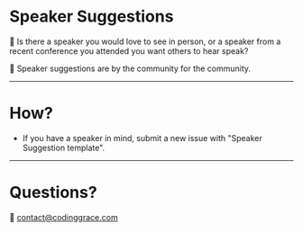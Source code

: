 # Speaker Suggestions

💖 Is there a speaker you would love to see in person, or a speaker from a recent conference you attended you want others to hear speak? 

🌈 Speaker suggestions are by the community for the community. 

---

# How?
* If you have a speaker in mind, submit a new issue with "Speaker Suggestion template".

---

# Questions?
📧 contact@codinggrace.com
